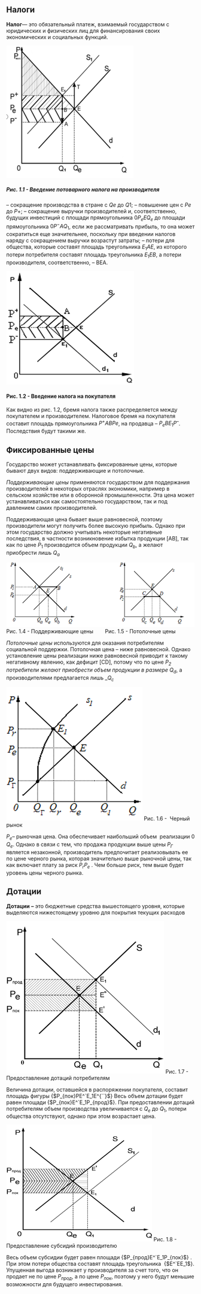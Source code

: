 ## Налоги
**Налог**— это обязательный платеж, взимаемый государством с юридических и физических лиц для финансирования своих экономических и социальных функций.

![asdf](Pictures/1.png)

##### Рис. 1.1 - Введение потоварного налога на производителя
– сокращение производства в стране с $Qe$ до $Q1$;
– повышение цен с $Рe$ до $P+$;
– сокращение выручки производителей и, соответственно, будущих инвестиций с площади прямоугольника $0Р_eЕQ_e$ до площади прямоугольника $0P^-АQ_1$, если же рассматривать прибыль, то она может сократиться еще значительнее, поскольку при введении налогов наряду с сокращением выручки возрастут затраты;
– потери для общества, которые составят площадь треугольника $E_1АЕ$, из которого потери потребителя составят площадь треугольника $E_1ЕВ,$ а потери производителя, соответственно, – ВЕА.


![asdf](Pictures/4.png)
#### Рис. 1.2 - Введение налога на покупателя

Как видно из рис. 1.2, бремя налога также распределяется между покупателем и производителем.
Налоговое бремя на покупателя составит площадь прямоугольника $Р^+АВРе$, на продавца – $Р_еВЕ_1Р^–$.
Последствия будут такими же.
##  Фиксированные цены

Государство может устанавливать фиксированные цены, которые бывают двух видов: поддерживающие и потолочные.

_Поддерживающие цены_ применяются государством для поддержания производителей в некоторых отраслях экономики, например в сельском хозяйстве или в оборонной промышленности. Эта цена может устанавливаться как самостоятельно государством, так и под давлением самих производителей.

Поддерживающая цена бывает выше равновесной, поэтому производители могут получить более высокую прибыль. Однако при этом государство должно учитывать некоторые негативные последствия, в частности возникновение избытка продукции [AB], так как по цене $P_1$ производится объем продукции $Q_b$, а желают приобрести лишь $Q_a$

![asdf](Pictures/5.png)
Рис. 1.4 - Поддерживающие цены                                        Рис. 1.5 - Потолочные цены

_Потолочные цены_ используются для оказания потребителям социальной поддержки. Потолочная цена – ниже равновесной. Однако установление цены реализации ниже равновесной приводит к такому негативному явлению, как дефицит [CD], потому что по цене _$Р_2$ потребители желают приобрести объем продукции в размере $Q_d$_, а производителями предлагается лишь _$Q_c$


![asdf](Pictures/6.png)
Рис. 1.6 -  Черный рынок

$P_e$– рыночная цена. Она обеспечивает наибольший объем  реализации 0 $Q_е$. Однако в связи с тем, что продажа продукции выше цены $P_Г$ является незаконной, производитель предпочитает реализовывать ее по цене черного рынка, которая значительно выше рыночной цены, так как включает плату за риск  $Р_r Р_е$ . Чем больше риск, тем выше будет уровень цены черного рынка.
## Дотации
**Дотации** **–** это бюджетные средства вышестоящего уровня, которые выделяются нижестоящему уровню для покрытия текущих расходов

![asdf](Pictures/2.png)
Рис. 1.7 - Предоставление дотаций потребителям

Величина дотации, оставшейся в распоряжении покупателя, составит площадь фигуры {$P_{пок}PE^`Е_1E^{``}$} Весь объем дотации будет равен площади {$P_{пок}E^`E_1P_{прод}$}. При предоставлении дотаций потребителям объем производства увеличивается с $Q_e$ до $Q_1$, потери общества отсутствуют, однако при этом возрастает цена.


![asdf](Pictures/7.png)
Рис. 1.8 - Предоставление субсидий производителю

Весь объем субсидии будет равен площади {$P_{прод}E^`E_1P_{пок}$} . При этом потери общества составят площадь треугольника  {$Е^`EE_1$}. Упущенная выгода возникает у производителя за cчет того, что он продает не по цене $P_{прод}$, а по цене $P_{пок}$, поэтому у него будут меньшие возможности для будущего инвестирования.